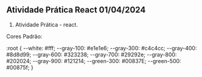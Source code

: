 ## Atividade Prática React 01/04/2024

1. Atividade Prática - react.

Cores Padrão:

:root {
    --white: #fff;
    --gray-100: #e1e1e6;
    --gray-300: #c4c4cc;
    --gray-400: #8d8d99;
    --gray-600: #323238;
    --gray-700: #29292e;
    --gray-800: #202024;
    --gray-900: #121214;
    --green-300: #00837E; 
    --green-500: #00875f; 
    }

